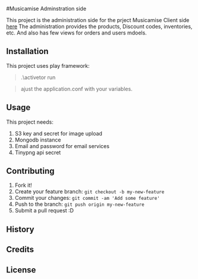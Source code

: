 #Musicamise Adminstration side

This project is the administration side for the prject Musicamise Client side [here](https://github.com/Musicamise/musicamise-cli)
The administration provides the products, Discount codes, inventories, etc.
And also has few views for orders and users mdoels.

## Installation

This project uses play framework:

>  .\activetor run

>   ajust the application.conf with your variables.


## Usage

This project needs: 

1. S3 key and secret for image upload
2. Mongodb instance
3. Email and password for email services
4. Tinypng api secret 


## Contributing

1. Fork it!
2. Create your feature branch: `git checkout -b my-new-feature`
3. Commit your changes: `git commit -am 'Add some feature'`
4. Push to the branch: `git push origin my-new-feature`
5. Submit a pull request :D

## History



## Credits



## License

